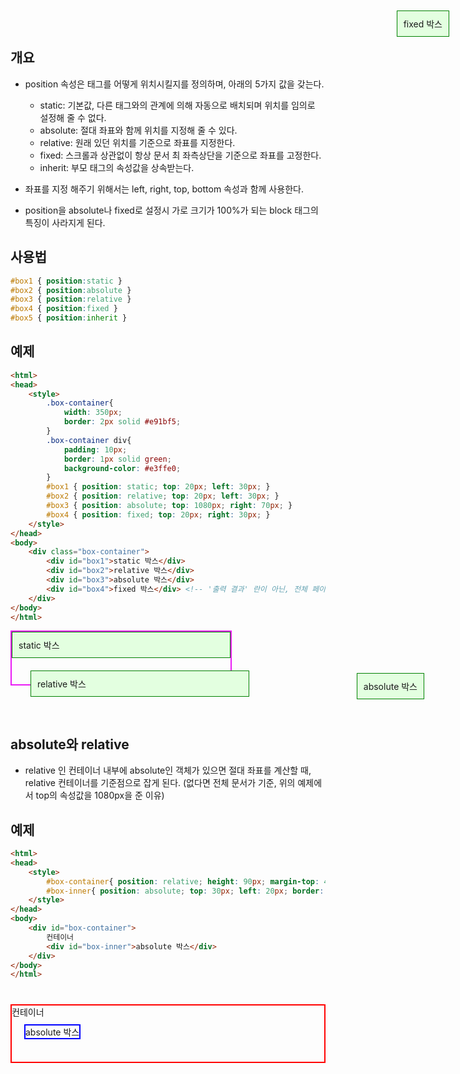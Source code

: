 ## 개요
* position 속성은 태그를 어떻게 위치시킬지를 정의하며, 아래의 5가지 값을 갖는다.
  * static: 기본값, 다른 태그와의 관계에 의해 자동으로 배치되며 위치를 임의로 설정해 줄 수 없다.
  * absolute: 절대 좌표와 함께 위치를 지정해 줄 수 있다.
  * relative: 원래 있던 위치를 기준으로 좌표를 지정한다.
  * fixed: 스크롤과 상관없이 항상 문서 최 좌측상단을 기준으로 좌표를 고정한다.
  * inherit: 부모 태그의 속성값을 상속받는다.
* 좌표를 지정 해주기 위해서는 left, right, top, bottom 속성과 함께 사용한다.

* position을 absolute나 fixed로 설정시 가로 크기가 100%가 되는 block 태그의 특징이 사라지게 된다.

## 사용법
```css
#box1 { position:static }
#box2 { position:absolute }
#box3 { position:relative }
#box4 { position:fixed }
#box5 { position:inherit }
```

## 예제
```html
<html>
<head>
	<style>
		.box-container{
			width: 350px;
			border: 2px solid #e91bf5;
		}
		.box-container div{
			padding: 10px;
			border: 1px solid green;
			background-color: #e3ffe0;
		}
		#box1 { position: static; top: 20px; left: 30px; }
		#box2 { position: relative; top: 20px; left: 30px; }
		#box3 { position: absolute; top: 1080px; right: 70px; }
		#box4 { position: fixed; top: 20px; right: 30px; }
	</style>
</head>
<body>
	<div class="box-container">
		<div id="box1">static 박스</div>
		<div id="box2">relative 박스</div>
		<div id="box3">absolute 박스</div>
		<div id="box4">fixed 박스</div> <!-- '출력 결과' 란이 아닌, 전체 페이지에서 고정되어 보여짐 -->
	</div>
</body>
</html>
```
<html>
<head>
	<style>
		.box-container{
			width: 350px;
			border: 2px solid #e91bf5;
		}
		.box-container div{
			padding: 10px;
			border: 1px solid green;
			background-color: #e3ffe0;
		}
		#box1 { position: static; top: 20px; left: 30px; }
		#box2 { position: relative; top: 20px; left: 30px; }
		#box3 { position: absolute; top: 1080px; right: 70px; }
		#box4 { position: fixed; top: 20px; right: 30px; }
	</style>
</head>
<body>
	<div class="box-container">
		<div id="box1">static 박스</div>
		<div id="box2">relative 박스</div>
		<div id="box3">absolute 박스</div>
		<div id="box4">fixed 박스</div>
	</div>
</body>
</html>

</br></br>   

## absolute와 relative
* relative 인 컨테이너 내부에 absolute인 객체가 있으면 절대 좌표를 계산할 때, relative 컨테이너를 기준점으로 잡게 된다. (없다면 전체 문서가 기준, 위의 예제에서 top의 속성값을 1080px을 준 이유)
## 예제
```html
<html>
<head>
	<style>
		#box-container{ position: relative; height: 90px; margin-top: 40px; border: 2px solid red; }
		#box-inner{ position: absolute; top: 30px; left: 20px; border: 2px solid blue; }
	</style>
</head>
<body>
	<div id="box-container">
		컨테이너
		<div id="box-inner">absolute 박스</div>
	</div>
</body>
</html>
```

<html>
<head>
	<style>
		#box-container{ position: relative; height: 90px; margin-top: 40px; border: 2px solid red; }
		#box-inner{ position: absolute; top: 30px; left: 20px; border: 2px solid blue; }
	</style>
</head>
<body>
	<div id="box-container">
		컨테이너
		<div id="box-inner">absolute 박스</div>
	</div>
</body>
</html>